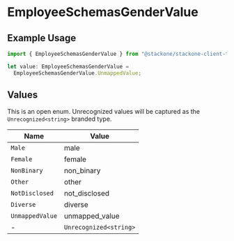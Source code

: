 # EmployeeSchemasGenderValue

## Example Usage

```typescript
import { EmployeeSchemasGenderValue } from "@stackone/stackone-client-ts/sdk/models/shared";

let value: EmployeeSchemasGenderValue =
  EmployeeSchemasGenderValue.UnmappedValue;
```

## Values

This is an open enum. Unrecognized values will be captured as the `Unrecognized<string>` branded type.

| Name                   | Value                  |
| ---------------------- | ---------------------- |
| `Male`                 | male                   |
| `Female`               | female                 |
| `NonBinary`            | non_binary             |
| `Other`                | other                  |
| `NotDisclosed`         | not_disclosed          |
| `Diverse`              | diverse                |
| `UnmappedValue`        | unmapped_value         |
| -                      | `Unrecognized<string>` |